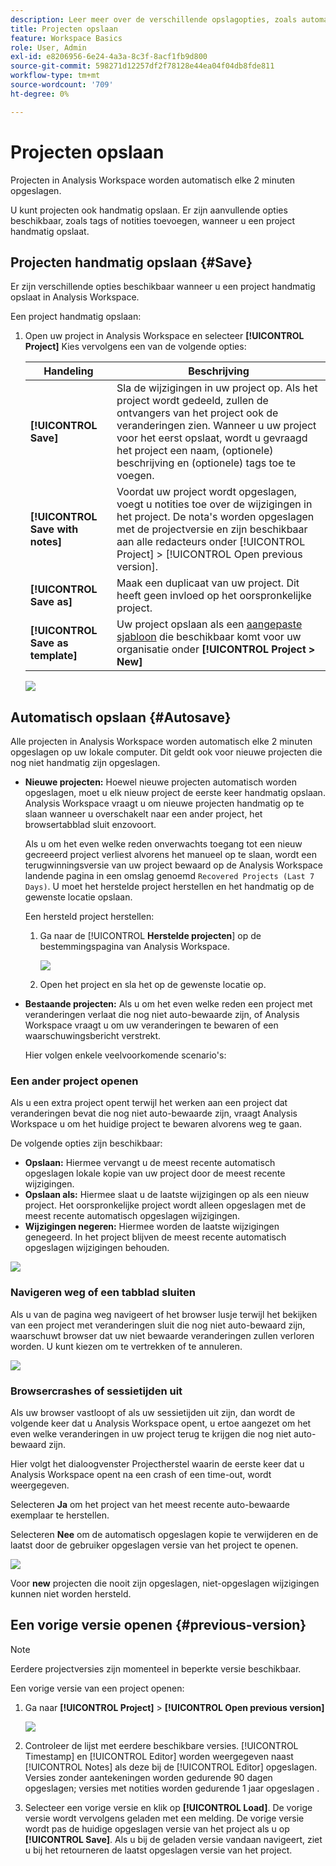 ```yaml
---
description: Leer meer over de verschillende opslagopties, zoals automatisch opslaan, opslaan als, opslaan als sjabloon en eerdere versies openen.
title: Projecten opslaan
feature: Workspace Basics
role: User, Admin
exl-id: e8206956-6e24-4a3a-8c3f-8acf1fb9d800
source-git-commit: 598271d12257df2f78128e44ea04f04db8fde811
workflow-type: tm+mt
source-wordcount: '709'
ht-degree: 0%

---
```


# Projecten opslaan

Projecten in Analysis Workspace worden automatisch elke 2 minuten opgeslagen.

U kunt projecten ook handmatig opslaan. Er zijn aanvullende opties beschikbaar, zoals tags of notities toevoegen, wanneer u een project handmatig opslaat.

## Projecten handmatig opslaan {#Save}

Er zijn verschillende opties beschikbaar wanneer u een project handmatig opslaat in Analysis Workspace.

Een project handmatig opslaan:

1. Open uw project in Analysis Workspace en selecteer **[!UICONTROL Project]** Kies vervolgens een van de volgende opties:

   | Handeling | Beschrijving |
   |---|---| 
   | **[!UICONTROL Save]** | Sla de wijzigingen in uw project op. Als het project wordt gedeeld, zullen de ontvangers van het project ook de veranderingen zien. Wanneer u uw project voor het eerst opslaat, wordt u gevraagd het project een naam, (optionele) beschrijving en (optionele) tags toe te voegen. |
   | **[!UICONTROL Save with notes]** | Voordat uw project wordt opgeslagen, voegt u notities toe over de wijzigingen in het project. De nota&#39;s worden opgeslagen met de projectversie en zijn beschikbaar aan alle redacteurs onder [!UICONTROL Project] > [!UICONTROL Open previous version]. |
   | **[!UICONTROL Save as]** | Maak een duplicaat van uw project. Dit heeft geen invloed op het oorspronkelijke project. |
   | **[!UICONTROL Save as template]** | Uw project opslaan als een [aangepaste sjabloon](https://experienceleague.adobe.com/docs/analytics/analyze/analysis-workspace/build-workspace-project/starter-projects.html) die beschikbaar komt voor uw organisatie onder **[!UICONTROL Project > New]** |

   ![](assets/save-project.png)

## Automatisch opslaan {#Autosave}

Alle projecten in Analysis Workspace worden automatisch elke 2 minuten opgeslagen op uw lokale computer. Dit geldt ook voor nieuwe projecten die nog niet handmatig zijn opgeslagen.

* **Nieuwe projecten:** Hoewel nieuwe projecten automatisch worden opgeslagen, moet u elk nieuw project de eerste keer handmatig opslaan. Analysis Workspace vraagt u om nieuwe projecten handmatig op te slaan wanneer u overschakelt naar een ander project, het browsertabblad sluit enzovoort.

   Als u om het even welke reden onverwachts toegang tot een nieuw gecreeerd project verliest alvorens het manueel op te slaan, wordt een terugwinningsversie van uw project bewaard op de Analysis Workspace landende pagina in een omslag genoemd `Recovered Projects (Last 7 Days)`. U moet het herstelde project herstellen en het handmatig op de gewenste locatie opslaan.

   Een hersteld project herstellen:

   1. Ga naar de [!UICONTROL **Herstelde projecten**] op de bestemmingspagina van Analysis Workspace.

      ![](assets/recovered-folder.png)

   1. Open het project en sla het op de gewenste locatie op.

* **Bestaande projecten:** Als u om het even welke reden een project met veranderingen verlaat die nog niet auto-bewaarde zijn, of Analysis Workspace vraagt u om uw veranderingen te bewaren of een waarschuwingsbericht verstrekt.

   Hier volgen enkele veelvoorkomende scenario&#39;s:

### Een ander project openen

Als u een extra project opent terwijl het werken aan een project dat veranderingen bevat die nog niet auto-bewaarde zijn, vraagt Analysis Workspace u om het huidige project te bewaren alvorens weg te gaan.

De volgende opties zijn beschikbaar:

* **Opslaan:** Hiermee vervangt u de meest recente automatisch opgeslagen lokale kopie van uw project door de meest recente wijzigingen.
* **Opslaan als:** Hiermee slaat u de laatste wijzigingen op als een nieuw project. Het oorspronkelijke project wordt alleen opgeslagen met de meest recente automatisch opgeslagen wijzigingen.
* **Wijzigingen negeren:** Hiermee worden de laatste wijzigingen genegeerd. In het project blijven de meest recente automatisch opgeslagen wijzigingen behouden.

![](assets/existing-save.png)

### Navigeren weg of een tabblad sluiten

Als u van de pagina weg navigeert of het browser lusje terwijl het bekijken van een project met veranderingen sluit die nog niet auto-bewaard zijn, waarschuwt browser dat uw niet bewaarde veranderingen zullen verloren worden. U kunt kiezen om te vertrekken of te annuleren.

![](assets/browser-image.png)

### Browsercrashes of sessietijden uit

Als uw browser vastloopt of als uw sessietijden uit zijn, dan wordt de volgende keer dat u Analysis Workspace opent, u ertoe aangezet om het even welke veranderingen in uw project terug te krijgen die nog niet auto-bewaard zijn.

Hier volgt het dialoogvenster Projectherstel waarin de eerste keer dat u Analysis Workspace opent na een crash of een time-out, wordt weergegeven.

Selecteren **Ja** om het project van het meest recente auto-bewaarde exemplaar te herstellen.

Selecteren **Nee** om de automatisch opgeslagen kopie te verwijderen en de laatst door de gebruiker opgeslagen versie van het project te openen.

![](assets/project-recovery.png)

Voor **new** projecten die nooit zijn opgeslagen, niet-opgeslagen wijzigingen kunnen niet worden hersteld.

## Een vorige versie openen {#previous-version}

>[!NOTE]
>
>Eerdere projectversies zijn momenteel in beperkte versie beschikbaar.

Een vorige versie van een project openen:

1. Ga naar **[!UICONTROL Project]** > **[!UICONTROL Open previous version]**

   ![](assets/previous-versions.png)

1. Controleer de lijst met eerdere beschikbare versies.
   [!UICONTROL Timestamp] en [!UICONTROL Editor] worden weergegeven naast [!UICONTROL Notes] als deze bij de [!UICONTROL Editor] opgeslagen. Versies zonder aantekeningen worden gedurende 90 dagen opgeslagen; versies met notities worden gedurende 1 jaar opgeslagen .
1. Selecteer een vorige versie en klik op **[!UICONTROL Load]**.
De vorige versie wordt vervolgens geladen met een melding. De vorige versie wordt pas de huidige opgeslagen versie van het project als u op **[!UICONTROL Save]**. Als u bij de geladen versie vandaan navigeert, ziet u bij het retourneren de laatst opgeslagen versie van het project.
